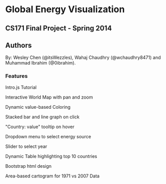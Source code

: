 # Global Energy Visualization 
## CS171 Final Project - Spring 2014

## Authors
By: Wesley Chen (@itsWezzles), Wahaj Chaudhry (@wchaudhry8471) and Muhammad Ibrahim (@0ibrahim).

### Features

Intro.js Tutorial

Interactive World Map with pan and zoom

Dynamic value-based Coloring

Stacked bar and line graph on click

"Country: value" tooltip on hover

Dropdown menu to select energy source

Slider to select year

Dynamic Table highlighting top 10 countries

Bootstrap html design

Area-based cartogram for 1971 vs 2007 Data
